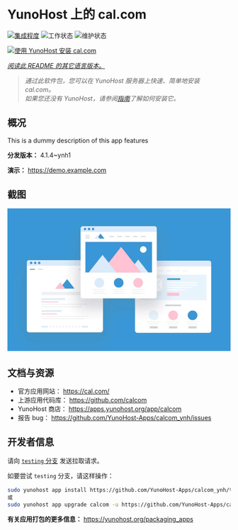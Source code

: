 <!--
注意：此 README 由 <https://github.com/YunoHost/apps/tree/master/tools/readme_generator> 自动生成
请勿手动编辑。
-->

# YunoHost 上的 cal.com

[![集成程度](https://dash.yunohost.org/integration/calcom.svg)](https://dash.yunohost.org/appci/app/calcom) ![工作状态](https://ci-apps.yunohost.org/ci/badges/calcom.status.svg) ![维护状态](https://ci-apps.yunohost.org/ci/badges/calcom.maintain.svg)

[![使用 YunoHost 安装 cal.com](https://install-app.yunohost.org/install-with-yunohost.svg)](https://install-app.yunohost.org/?app=calcom)

*[阅读此 README 的其它语言版本。](./ALL_README.md)*

> *通过此软件包，您可以在 YunoHost 服务器上快速、简单地安装 cal.com。*  
> *如果您还没有 YunoHost，请参阅[指南](https://yunohost.org/install)了解如何安装它。*

## 概况

This is a dummy description of this app features


**分发版本：** 4.1.4~ynh1

**演示：** <https://demo.example.com>

## 截图

![cal.com 的截图](./doc/screenshots/example.jpg)

## 文档与资源

- 官方应用网站： <https://cal.com/>
- 上游应用代码库： <https://github.com/calcom>
- YunoHost 商店： <https://apps.yunohost.org/app/calcom>
- 报告 bug： <https://github.com/YunoHost-Apps/calcom_ynh/issues>

## 开发者信息

请向 [`testing` 分支](https://github.com/YunoHost-Apps/calcom_ynh/tree/testing) 发送拉取请求。

如要尝试 `testing` 分支，请这样操作：

```bash
sudo yunohost app install https://github.com/YunoHost-Apps/calcom_ynh/tree/testing --debug
或
sudo yunohost app upgrade calcom -u https://github.com/YunoHost-Apps/calcom_ynh/tree/testing --debug
```

**有关应用打包的更多信息：** <https://yunohost.org/packaging_apps>
